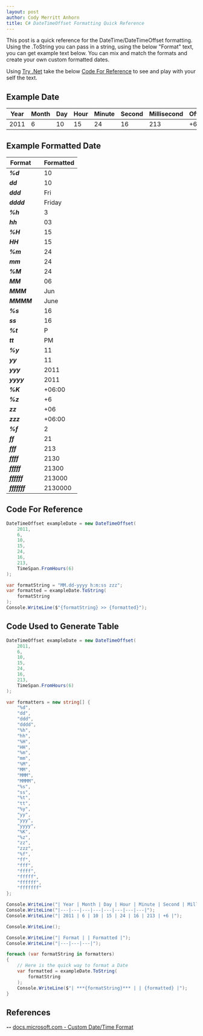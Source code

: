 ```yaml
---
layout: post
author: Cody Merritt Anhorn
title: C# DateTimeOffset Formatting Quick Reference
---
```


This post is a quick reference for the DateTime/DateTimeOffset formatting. Using the .ToString you can pass in a string, using the below "Format" text, you can get example text below. You can mix and match the formats and create your own custom formatted dates.

Using <a href="https://dotnet.microsoft.com/platform/try-dotnet" target="_blank">Try .Net</a> take the below <a href="#code-for-reference">Code For Reference</a> to see and play with your self the text.

## Example Date

| Year | Month | Day | Hour | Minute | Second | Millisecond | Offset |
|---|---|---|---|---|---|---|---|
| 2011 | 6 | 10 | 15 | 24 | 16 | 213 | +6 |

## Example Formatted Date

| Format | | Formatted |
|---|---|---|
| ***%d*** | | 10 |
| ***dd*** | | 10 |
| ***ddd*** | | Fri |
| ***dddd*** | | Friday |
| ***%h*** | | 3 |
| ***hh*** | | 03 |
| ***%H*** | | 15 |
| ***HH*** | | 15 |
| ***%m*** | | 24 |
| ***mm*** | | 24 |
| ***%M*** | | 24 |
| ***MM*** | | 06 |
| ***MMM*** | | Jun |
| ***MMMM*** | | June |
| ***%s*** | | 16 |
| ***ss*** | | 16 |
| ***%t*** | | P |
| ***tt*** | | PM |
| ***%y*** | | 11 |
| ***yy*** | | 11 |
| ***yyy*** | | 2011 |
| ***yyyy*** | | 2011 |
| ***%K*** | | +06:00 |
| ***%z*** | | +6 |
| ***zz*** | | +06 |
| ***zzz*** | | +06:00 |
| ***%f*** | | 2 |
| ***ff*** | | 21 |
| ***fff*** | | 213 |
| ***ffff*** | | 2130 |
| ***fffff*** | | 21300 |
| ***ffffff*** | | 213000 |
| ***fffffff*** | | 2130000 |

## Code For Reference
~~~ csharp
DateTimeOffset exampleDate = new DateTimeOffset(
    2011,
    6,
    10,
    15,
    24,
    16,
    213,
    TimeSpan.FromHours(6)
); 

var formatString = "MM.dd-yyyy h:m:ss zzz";
var formatted = exampleDate.ToString(
    formatString
);
Console.WriteLine($"{formatString} >> {formatted}");
~~~

## Code Used to Generate Table

~~~ csharp
DateTimeOffset exampleDate = new DateTimeOffset(
    2011,
    6,
    10,
    15,
    24,
    16,
    213,
    TimeSpan.FromHours(6)
);

var formatters = new string[] {
    "%d",
    "dd",
    "ddd",
    "dddd",
    "%h",
    "hh",
    "%H",
    "HH",
    "%m",
    "mm",
    "%M",
    "MM",
    "MMM",
    "MMMM",
    "%s",
    "ss",
    "%t",
    "tt",
    "%y",
    "yy",
    "yyy",
    "yyyy",
    "%K",
    "%z",
    "zz",
    "zzz",
    "%f",
    "ff",
    "fff",
    "ffff",
    "fffff",
    "ffffff",
    "fffffff"
};

Console.WriteLine("| Year | Month | Day | Hour | Minute | Second | Millisecond | Offset |");
Console.WriteLine("|---|---|---|---|---|---|---|---|");
Console.WriteLine("| 2011 | 6 | 10 | 15 | 24 | 16 | 213 | +6 |");

Console.WriteLine();

Console.WriteLine("| Format | | Formatted |");
Console.WriteLine("|---|---|---|");

foreach (var formatString in formatters)
{
    // Here is the quick way to format a Date
    var formatted = exampleDate.ToString(
        formatString
    );
    Console.WriteLine($"| ***{formatString}*** | | {formatted} |");
}
~~~

## References

***--*** [docs.microsoft.com - Custom Date/Time Format](https://docs.microsoft.com/en-us/dotnet/standard/base-types/custom-date-and-time-format-strings)